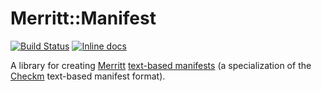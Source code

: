 # Merritt::Manifest

[![Build Status](https://travis-ci.org/CDLUC3/merritt-manifest.svg)](https://travis-ci.org/CDLUC3/merritt-manifest)
[![Inline docs](http://inch-ci.org/github/CDLUC3/merritt-manifest.svg)](http://inch-ci.org/github/CDLUC3/merritt-manifest)

A library for creating [Merritt](https://merritt.cdlib.org/) [text-based manifests](https://merritt.cdlib.org/help/manifest_guide#text_tips) (a specialization of the [Checkm](https://wiki.ucop.edu/display/Curation/Checkm) text-based manifest format).


